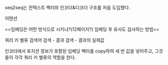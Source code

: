 
seq2seq는 컨텍스트 벡터와 인코더&디코더 구조를 처음 도입했다.

어텐션

==임베딩은 어떤 방식으로 시키냐?(12페이지?)
임베딩 후 유사도 검사하는 방법==

쿼리 키 벨류
검색어 검색 - 결과 검색 - 결과의 실제값

인코더에서 포지션 정보가 포함된 임베딩 벡터를 copy하여 세 번 값을 넣어주고, 그것들이 각각 쿼리 키 벨류의 역할을 한다.